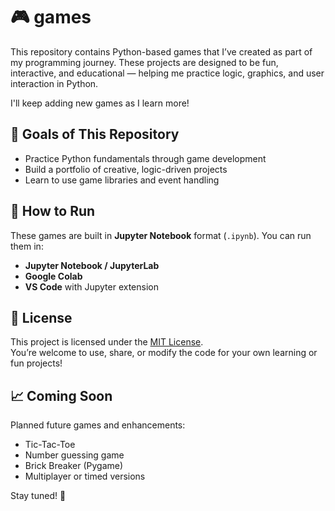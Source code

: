 # 🎮 games

This repository contains Python-based games that I’ve created as part of my programming journey. These projects are designed to be fun, interactive, and educational — helping me practice logic, graphics, and user interaction in Python.

I'll keep adding new games as I learn more!


## 🚀 Goals of This Repository

- Practice Python fundamentals through game development
- Build a portfolio of creative, logic-driven projects
- Learn to use game libraries and event handling


## 📌 How to Run

These games are built in **Jupyter Notebook** format (`.ipynb`). You can run them in:

- **Jupyter Notebook / JupyterLab**
- **Google Colab**
- **VS Code** with Jupyter extension


## 📄 License

This project is licensed under the [MIT License](LICENSE).  
You’re welcome to use, share, or modify the code for your own learning or fun projects!


## 📈 Coming Soon

Planned future games and enhancements:
- Tic-Tac-Toe
- Number guessing game
- Brick Breaker (Pygame)
- Multiplayer or timed versions

Stay tuned! 🚧
